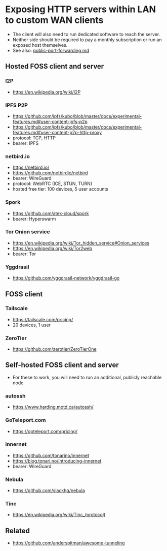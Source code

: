 # Exposing HTTP servers within LAN to custom WAN clients

* The client will also need to run dedicated software to reach the server.
* Neither side should be required to pay a monthly subscription or run an exposed host themselves.
* See also: [public-port-forwarding.md](public-port-forwarding.md)

## Hosted FOSS client and server

### I2P

* https://en.wikipedia.org/wiki/I2P

### IPFS P2P

* https://github.com/ipfs/kubo/blob/master/docs/experimental-features.md#user-content-ipfs-p2p
* https://github.com/ipfs/kubo/blob/master/docs/experimental-features.md#user-content-p2p-http-proxy
* protocol: TCP, HTTP
* bearer: IPFS

### netbird.io

* https://netbird.io/
* https://github.com/netbirdio/netbird
* bearer: WireGuard
* protocol: WebRTC (ICE, STUN, TURN)
* hosted free tier: 100 devices, 5 user accounts

### Spork

* https://github.com/atek-cloud/spork
* bearer: Hyperswarm

### Tor Onion service

* https://en.wikipedia.org/wiki/Tor_hidden_service#Onion_services
* https://en.wikipedia.org/wiki/Tor2web
* bearer: Tor

### Yggdrasil

* https://github.com/yggdrasil-network/yggdrasil-go

## FOSS client

### Tailscale

* https://tailscale.com/pricing/
* 20 devices, 1 user

### ZeroTier

* https://github.com/zerotier/ZeroTierOne

## Self-hosted FOSS client and server

* For these to work, you will need to run an additional, publicly reachable node

### autossh

* https://www.harding.motd.ca/autossh/

### GoTeleport.com

* https://goteleport.com/pricing/

### innernet

* https://github.com/tonarino/innernet
* https://blog.tonari.no/introducing-innernet
* bearer: WireGuard

### Nebula

* https://github.com/slackhq/nebula

### Tinc

* https://en.wikipedia.org/wiki/Tinc_(protocol)

## Related

* https://github.com/anderspitman/awesome-tunneling
